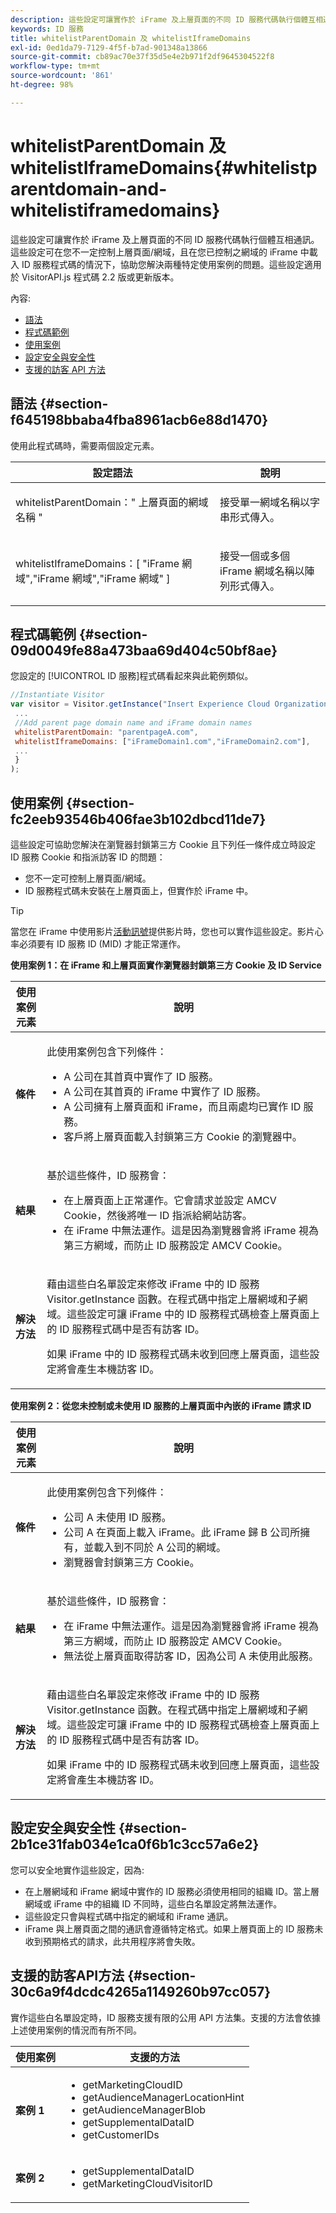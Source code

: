```yaml
---
description: 這些設定可讓實作於 iFrame 及上層頁面的不同 ID 服務代碼執行個體互相通訊。這些設定可在您不一定控制上層頁面/網域，且在您已控制之網域的 iFrame 中載入 ID 服務程式碼的情況下，協助您解決兩種特定使用案例的問題。這些設定適用於 VisitorAPI.js 程式碼 2.2 版或更新版本。
keywords: ID 服務
title: whitelistParentDomain 及 whitelistIframeDomains
exl-id: 0ed1da79-7129-4f5f-b7ad-901348a13866
source-git-commit: cb89ac70e37f35d5e4e2b971f2df9645304522f8
workflow-type: tm+mt
source-wordcount: '861'
ht-degree: 98%

---
```


# whitelistParentDomain 及 whitelistIframeDomains{#whitelistparentdomain-and-whitelistiframedomains}

這些設定可讓實作於 iFrame 及上層頁面的不同 ID 服務代碼執行個體互相通訊。這些設定可在您不一定控制上層頁面/網域，且在您已控制之網域的 iFrame 中載入 ID 服務程式碼的情況下，協助您解決兩種特定使用案例的問題。這些設定適用於 VisitorAPI.js 程式碼 2.2 版或更新版本。

內容:

<ul class="simplelist"> 
 <li> <a href="../../library/function-vars/whitelistdomain.md#section-f645198bbaba4fba8961acb6e88d1470" format="dita" scope="local"> 語法 </a> </li> 
 <li> <a href="../../library/function-vars/whitelistdomain.md#section-09d0049fe88a473baa69d404c50bf8ae" format="dita" scope="local"> 程式碼範例 </a> </li> 
 <li> <a href="../../library/function-vars/whitelistdomain.md#section-fc2eeb93546b406fae3b102dbcd11de7" format="dita" scope="local"> 使用案例 </a> </li> 
 <li> <a href="../../library/function-vars/whitelistdomain.md#section-2b1ce31fab034e1ca0f6b1c3cc57a6e2" format="dita" scope="local"> 設定安全與安全性 </a> </li> 
 <li> <a href="../../library/function-vars/whitelistdomain.md#section-30c6a9f4dcdc4265a1149260b97cc057" format="dita" scope="local"> 支援的訪客 API 方法 </a> </li> 
</ul>

## 語法 {#section-f645198bbaba4fba8961acb6e88d1470}

使用此程式碼時，需要兩個設定元素。

<table id="table_237108A4D40F4AAC981D0060BA68F881"> 
 <thead> 
  <tr> 
   <th colname="col1" class="entry"> 設定語法 </th> 
   <th colname="col2" class="entry"> 說明 </th> 
  </tr> 
 </thead>
 <tbody> 
  <tr> 
   <td colname="col1"> <p> <span class="codeph"> whitelistParentDomain：" <span class="varname"> 上層頁面的網域名稱 </span>" </span> </p> </td> 
   <td colname="col2"> <p>接受單一網域名稱以字串形式傳入。 </p> </td> 
  </tr> 
  <tr> 
   <td colname="col1"> <p> <span class="codeph"> whitelistIframeDomains：[ <span class="varname"> "iFrame 網域","iFrame 網域","iFrame 網域" </span>] </span> </p> </td> 
   <td colname="col2"> <p>接受一個或多個 iFrame 網域名稱以陣列形式傳入。 </p> </td> 
  </tr> 
 </tbody> 
</table>

## 程式碼範例 {#section-09d0049fe88a473baa69d404c50bf8ae}

您設定的 [!UICONTROL ID 服務]程式碼看起來與此範例類似。

```js
//Instantiate Visitor 
var visitor = Visitor.getInstance("Insert Experience Cloud Organization ID here",{ 
 ... 
 //Add parent page domain name and iFrame domain names 
 whitelistParentDomain: "parentpageA.com", 
 whitelistIframeDomains: ["iFrameDomain1.com","iFrameDomain2.com"], 
 ... 
 } 
);
```

## 使用案例 {#section-fc2eeb93546b406fae3b102dbcd11de7}

這些設定可協助您解決在瀏覽器封鎖第三方 Cookie 且下列任一條件成立時設定 ID 服務 Cookie 和指派訪客 ID 的問題：

* 您不一定可控制上層頁面/網域。
* ID 服務程式碼未安裝在上層頁面上，但實作於 iFrame 中。

>[!TIP]
>
>當您在 iFrame 中使用影片[活動訊號](https://experienceleague.adobe.com/docs/media-analytics/using/media-overview.html?lang=zh-Hant)提供影片時，您也可以實作這些設定。影片心率必須要有 ID 服務 ID (MID) 才能正常運作。

**使用案例 1：在 iFrame 和上層頁面實作瀏覽器封鎖第三方 Cookie 及 ID Service**

<table id="table_B479AA96DBE64685A253A6DF98D81B31"> 
 <thead> 
  <tr> 
   <th colname="col1" class="entry"> 使用案例元素 </th> 
   <th colname="col2" class="entry"> 說明 </th> 
  </tr> 
 </thead>
 <tbody> 
  <tr> 
   <td colname="col1"> <p> <b>條件</b> </p> </td> 
   <td colname="col2"> <p>此使用案例包含下列條件： </p> <p> 
     <ul id="ul_DC748846585745B0AB74398D82BDA53A"> 
      <li id="li_6E04CF0B6A204B4D8856656B0C9EF2A5">A 公司在其首頁中實作了 ID 服務。 </li> 
      <li id="li_B53AE0F0C69844E7B6C4D3464C57883B">A 公司在其首頁的 iFrame 中實作了 ID 服務。 </li> 
      <li id="li_07E0A6D7BEB140E4B9FB6C7B9629B860">A 公司擁有上層頁面和 iFrame，而且兩處均已實作 ID 服務。 </li> 
      <li id="li_76967BD69DDB40A8A9C915DADC58AC62">客戶將上層頁面載入封鎖第三方 Cookie 的瀏覽器中。 </li> 
     </ul> </p> </td> 
  </tr> 
  <tr> 
   <td colname="col1"> <p> <b>結果</b> </p> </td> 
   <td colname="col2"> <p>基於這些條件，ID 服務會： </p> <p> 
     <ul id="ul_12356701501E40DFA57903494FFE58F7"> 
      <li id="li_B57EDF1B0762486F95FA6526C047390C">在上層頁面上正常運作。它會請求並設定 AMCV Cookie，然後將唯一 ID 指派給網站訪客。 </li> 
      <li id="li_BA9F42C759E747EAAE14DD3FBB6130A5">在 iFrame 中無法運作。這是因為瀏覽器會將 iFrame 視為第三方網域，而防止 ID 服務設定 AMCV Cookie。 </li> 
     </ul> </p> </td> 
  </tr> 
  <tr> 
   <td colname="col1"> <p> <b>解決方法</b> </p> </td> 
   <td colname="col2"> <p>藉由這些白名單設定來修改 iFrame 中的 ID 服務 <span class="codeph">Visitor.getInstance</span> 函數。在程式碼中指定上層網域和子網域。這些設定可讓 iFrame 中的 ID 服務程式碼檢查上層頁面上的 ID 服務程式碼中是否有訪客 ID。 </p> <p>如果 iFrame 中的 ID 服務程式碼未收到回應上層頁面，這些設定將會產生本機訪客 ID。 </p> </td> 
  </tr> 
 </tbody> 
</table>

**使用案例 2：從您未控制或未使用 ID 服務的上層頁面中內嵌的 iFrame 請求 ID**

<table id="table_1F21710F9D5F493BA6BA5974F2966DF4"> 
 <thead> 
  <tr> 
   <th colname="col1" class="entry"> 使用案例元素 </th> 
   <th colname="col2" class="entry"> 說明 </th> 
  </tr> 
 </thead>
 <tbody> 
  <tr> 
   <td colname="col1"> <p> <b>條件</b> </p> </td> 
   <td colname="col2"> <p>此使用案例包含下列條件： </p> <p> 
     <ul id="ul_356E8FB0B1D14F46A844FE5281967E28"> 
      <li id="li_1285D945361842268B46FB492A3B5AA5">公司 A 未使用 ID 服務。 </li> 
      <li id="li_880D6D473F8342FF9BB49FCE111FD61A">公司 A 在頁面上載入 iFrame。此 iFrame 歸 B 公司所擁有，並載入到不同於 A 公司的網域。 </li> 
      <li id="li_7988F0272B094FE0B398006AD4E6F81B">瀏覽器會封鎖第三方 Cookie。 </li> 
     </ul> </p> </td> 
  </tr> 
  <tr> 
   <td colname="col1"> <p> <b>結果</b> </p> </td> 
   <td colname="col2"> <p>基於這些條件，ID 服務會： </p> <p> 
     <ul id="ul_A92D90896E5A42C5804AC5CE83E8EB25"> 
      <li id="li_9734EA9C5D9D4F908DE783188C9E5530">在 iFrame 中無法運作。這是因為瀏覽器會將 iFrame 視為第三方網域，而防止 ID 服務設定 AMCV Cookie。 </li> 
      <li id="li_3F4BE9048E774902A867D67E5A80674D">無法從上層頁面取得訪客 ID，因為公司 A 未使用此服務。 </li> 
     </ul> </p> </td> 
  </tr> 
  <tr> 
   <td colname="col1"> <p> <b>解決方法</b> </p> </td> 
   <td colname="col2"> <p>藉由這些白名單設定來修改 iFrame 中的 ID 服務 <span class="codeph">Visitor.getInstance</span> 函數。在程式碼中指定上層網域和子網域。這些設定可讓 iFrame 中的 ID 服務程式碼檢查上層頁面上的 ID 服務程式碼中是否有訪客 ID。 </p> <p>如果 iFrame 中的 ID 服務程式碼未收到回應上層頁面，這些設定將會產生本機訪客 ID。 </p> </td> 
  </tr> 
 </tbody> 
</table>

## 設定安全與安全性 {#section-2b1ce31fab034e1ca0f6b1c3cc57a6e2}

您可以安全地實作這些設定，因為:

* 在上層網域和 iFrame 網域中實作的 ID 服務必須使用相同的組織 ID。當上層網域或 iFrame 中的組織 ID 不同時，這些白名單設定將無法運作。
* 這些設定只會與程式碼中指定的網域和 iFrame 通訊。
* iFrame 與上層頁面之間的通訊會遵循特定格式。如果上層頁面上的 ID 服務未收到預期格式的請求，此共用程序將會失敗。

## 支援的訪客API方法 {#section-30c6a9f4dcdc4265a1149260b97cc057}

實作這些白名單設定時，ID 服務支援有限的公用 API 方法集。支援的方法會依據上述使用案例的情況而有所不同。

<table id="table_0FF9E529FD1C43A8A3B2B0D789C8E83C"> 
 <thead> 
  <tr> 
   <th colname="col1" class="entry"> 使用案例 </th> 
   <th colname="col2" class="entry"> 支援的方法 </th> 
  </tr> 
 </thead>
 <tbody> 
  <tr> 
   <td colname="col1"> <p> <b>案例 1</b> </p> </td> 
   <td colname="col2"> <p> 
     <ul id="ul_99FAC8608F4C4B39805EEAA6297DB771"> 
      <li id="li_B13F6C4119F44F17963794B1E2046B1F"> <span class="codeph"> getMarketingCloudID </span> </li> 
      <li id="li_9C1B5C00A17F467CAB7EFE5F0D040777"> <span class="codeph"> getAudienceManagerLocationHint </span> </li> 
      <li id="li_30D4608F4C3849659FCBA97D88A10F0C"> <span class="codeph"> getAudienceManagerBlob </span> </li> 
      <li id="li_BA359596C80147EEA89CABCE83F123CA"> <span class="codeph"> getSupplementalDataID </span> </li> 
      <li id="li_26774089B6854CD6A3216043B6EEA01B"> <span class="codeph"> getCustomerIDs </span> </li> 
     </ul> </p> </td> 
  </tr> 
  <tr> 
   <td colname="col1"> <p> <b>案例 2</b> </p> </td> 
   <td colname="col2"> <p> 
     <ul id="ul_CCAD7E362E7F4DAB9D5C3E166EEE6BDD"> 
      <li id="li_1F0B006BAD044ECBA5604625DE411E84"> <span class="codeph"> getSupplementalDataID </span> </li> 
      <li id="li_C6022223C8314B9C923202207C7472EA"> <span class="codeph"> getMarketingCloudVisitorID </span> </li> 
     </ul> </p> </td> 
  </tr> 
 </tbody> 
</table>
